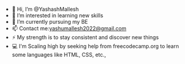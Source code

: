 - 👋 Hi, I’m @YashashMallesh
- 👀 I’m interested in learning new skills
- 🌱 I’m currently pursuing my BE 
- 📫 Contact me:yashumallesh2022@gmail.com
- ⚡ My strength is to stay consistent and discover new things
- 💻 I'm Scaling high by seeking help from freecodecamp.org to learn some languages like HTML, CSS, etc.,

<!---
YashashMallesh/YashashMallesh is a ✨ special ✨ repository because its `README.md` (this file) appears on your GitHub profile.
You can click the Preview link to take a look at your changes.
--->
